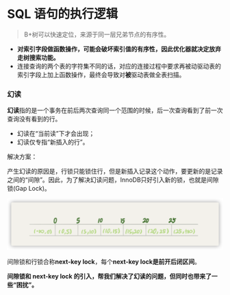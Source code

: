 # SQL 语句的执行逻辑



> B+树可以快速定位，来源于同一层兄弟节点的有序性。



- **对索引字段做函数操作，可能会破坏索引值的有序性，因此优化器就决定放弃走树搜索功能。**
- 连接查询的两个表的字符集不同的话，对应的连接过程中要求再被动驱动表的索引字段上加上函数操作，最终会导致对**被**驱动表做全表扫描。



### 幻读

**幻读**指的是一个事务在前后两次查询同一个范围的时候，后一次查询看到了前一次查询没有看到的行。

- 幻读在“当前读”下才会出现；
- 幻读仅专指“新插入的行”。



解决方案：

产生幻读的原因是，行锁只能锁住行，但是新插入记录这个动作，要更新的是记录之间的“间隙”。因此，为了解决幻读问题，InnoDB只好引入新的锁，也就是间隙锁(Gap Lock)。

![image-20210429161932136](assets/image-20210429161932136.png)



间隙锁和行锁合称**next-key lock**，每个**next-key lock是前开后闭区间**。



**间隙锁和 next-key lock 的引入，帮我们解决了幻读的问题，但同时也带来了一些“困扰”。**



























